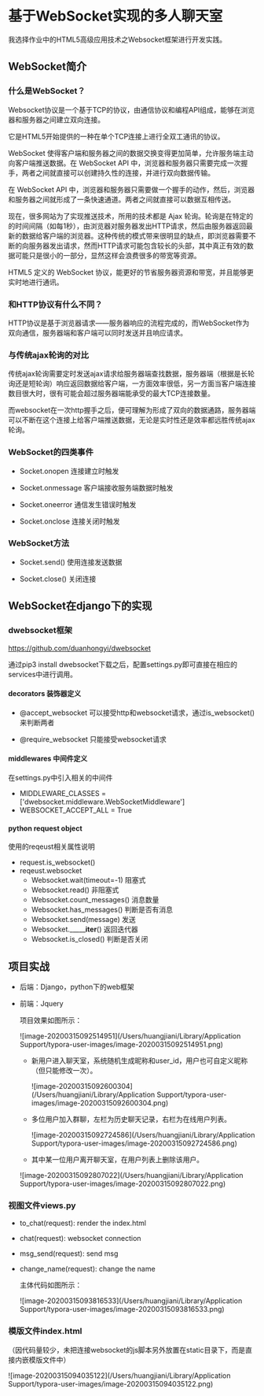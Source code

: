 # 基于WebSocket实现的多人聊天室

我选择作业中的HTML5高级应用技术之Websocket框架进行开发实践。

## WebSocket简介

### 什么是WebSocket？

Websocket协议是一个基于TCP的协议，由通信协议和编程API组成，能够在浏览器和服务器之间建立双向连接。

它是HTML5开始提供的一种在单个TCP连接上进行全双工通讯的协议。

WebSocket 使得客户端和服务器之间的数据交换变得更加简单，允许服务端主动向客户端推送数据。在 WebSocket API 中，浏览器和服务器只需要完成一次握手，两者之间就直接可以创建持久性的连接，并进行双向数据传输。

在 WebSocket API 中，浏览器和服务器只需要做一个握手的动作，然后，浏览器和服务器之间就形成了一条快速通道。两者之间就直接可以数据互相传送。

现在，很多网站为了实现推送技术，所用的技术都是 Ajax 轮询。轮询是在特定的的时间间隔（如每1秒），由浏览器对服务器发出HTTP请求，然后由服务器返回最新的数据给客户端的浏览器。这种传统的模式带来很明显的缺点，即浏览器需要不断的向服务器发出请求，然而HTTP请求可能包含较长的头部，其中真正有效的数据可能只是很小的一部分，显然这样会浪费很多的带宽等资源。

HTML5 定义的 WebSocket 协议，能更好的节省服务器资源和带宽，并且能够更实时地进行通讯。



### 和HTTP协议有什么不同？

HTTP协议是基于浏览器请求——服务器响应的流程完成的，而WebSocket作为双向通信，服务器端和客户端可以同时发送并且响应请求。



### 与传统ajax轮询的对比

传统ajax轮询需要定时发送ajax请求给服务器端查找数据，服务器端（根据是长轮询还是短轮询）响应返回数据给客户端，一方面效率很低，另一方面当客户端连接数目很大时，很有可能会超过服务器端能承受的最大TCP连接数量。

而websocket在一次http握手之后，便可理解为形成了双向的数据通路，服务器端可以不断在这个连接上给客户端推送数据，无论是实时性还是效率都远胜传统ajax轮询。



### WebSocket的四类事件

- Socket.onopen 连接建立时触发

- Socket.onmessage 客户端接收服务端数据时触发

- Socket.oneerror 通信发生错误时触发

- Socket.onclose 连接关闭时触发



### WebSocket方法

- Socket.send()  使用连接发送数据 

- Socket.close()  关闭连接



## WebSocket在django下的实现

### dwebsocket框架

https://github.com/duanhongyi/dwebsocket

通过pip3 install dwebsocket下载之后，配置settings.py即可直接在相应的services中进行调用。

#### decorators 装饰器定义

- @accept_websocket 可以接受http和websocket请求，通过is_websocket()来判断两者

- @require_websocket 只能接受websocket请求


#### middlewares 中间件定义

在settings.py中引入相关的中间件

- MIDDLEWARE_CLASSES = ['dwebsocket.middleware.WebSocketMiddleware']
- WEBSOCKET_ACCEPT_ALL = True

#### python request object

使用的reqeust相关属性说明

- request.is_websocket()
- reqeust.websocket
  - Websocket.wait(timeout=-1) 阻塞式
  - Websocket.read() 非阻塞式
  - Websocket.count_messages() 消息数量
  - Websocket.has_messages() 判断是否有消息
  - Websocket.send(message) 发送
  - Websocket._______iter__() 返回迭代器
  - Websocket.is_closed() 判断是否关闭

## 项目实战

- 后端：Django，python下的web框架

- 前端：Jquery

  项目效果如图所示：

  ![image-20200315092514951](/Users/huangjiani/Library/Application Support/typora-user-images/image-20200315092514951.png)

  

  - 新用户进入聊天室，系统随机生成昵称和user_id，用户也可自定义昵称（但只能修改一次）。

    ![image-20200315092600304](/Users/huangjiani/Library/Application Support/typora-user-images/image-20200315092600304.png)

  - 多位用户加入群聊，左栏为历史聊天记录，右栏为在线用户列表。

    ![image-20200315092724586](/Users/huangjiani/Library/Application Support/typora-user-images/image-20200315092724586.png)

  - 其中某一位用户离开聊天室，在用户列表上删除该用户。

  ![image-20200315092807022](/Users/huangjiani/Library/Application Support/typora-user-images/image-20200315092807022.png)

### 视图文件views.py

- to_chat(request): render the index.html

- chat(request):  websocket connection 

- msg_send(request): send msg

- change_name(request): change the name

  主体代码如图所示：

  ![image-20200315093816533](/Users/huangjiani/Library/Application Support/typora-user-images/image-20200315093816533.png)

### 模版文件index.html

（因代码量较少，未把连接websocket的js脚本另外放置在static目录下，而是直接内嵌模版文件中）

![image-20200315094035122](/Users/huangjiani/Library/Application Support/typora-user-images/image-20200315094035122.png)













